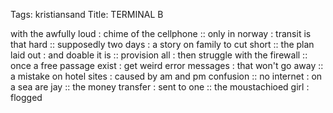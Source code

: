 Tags: kristiansand
Title: TERMINAL B
  
with the awfully loud : chime of the cellphone :: only in norway : transit is that hard :: supposedly two days : a story on family to cut short :: the plan laid out : and doable it is :: provision all : then struggle with the firewall :: once a free passage exist : get weird error messages : that won't go away :: a mistake on hotel sites : caused by am and pm confusion :: no internet : on a sea are jay :: the money transfer : sent to one :: the moustachioed girl : flogged
